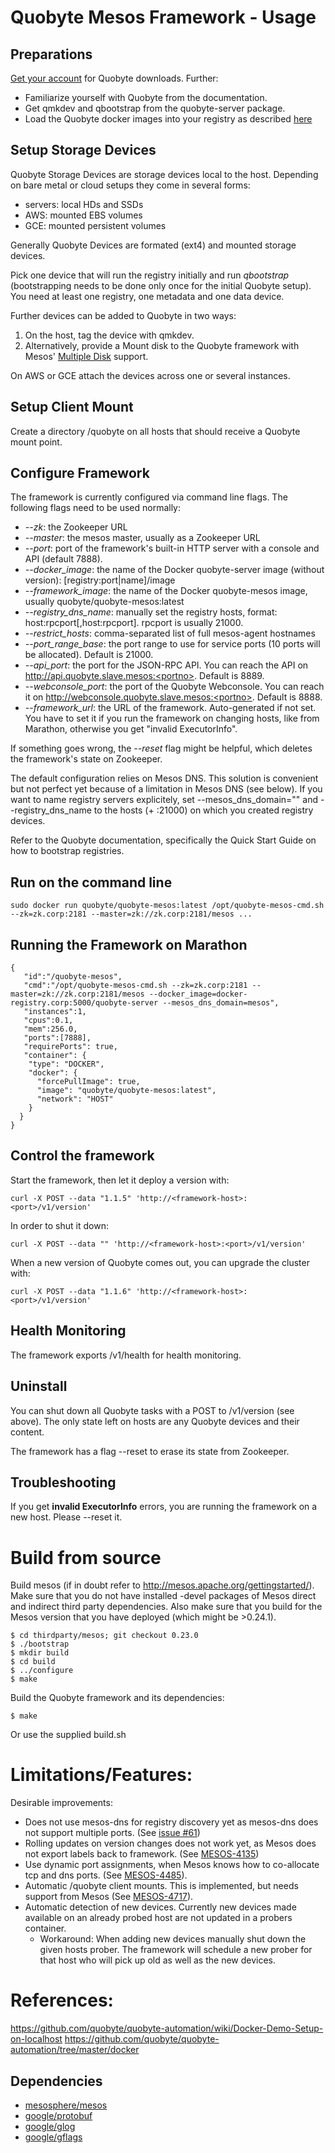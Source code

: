 
Quobyte Mesos Framework - Usage
===============================

Preparations
------------

[Get your account](https://www.quobyte.com/get-quobyte) for Quobyte downloads.
Further:

* Familiarize yourself with Quobyte from the documentation. 
* Get qmkdev and qbootstrap from the quobyte-server package. 
* Load the Quobyte docker images into your registry as described [here](https://support.quobyte.com/docs/2/latest/container_setup.html)

Setup Storage Devices
---------------------

Quobyte Storage Devices are storage devices local to the host. Depending on bare metal or cloud setups they come in several forms:

* servers: local HDs and SSDs
* AWS: mounted EBS volumes
* GCE: mounted persistent volumes

Generally Quobyte Devices are formated (ext4) and mounted storage devices. 

Pick one device that will run the registry initially and run *qbootstrap* (bootstrapping needs to be done only once for the initial Quobyte setup). You need at least one registry, one metadata and one data device.

Further devices can be added to Quobyte in two ways:
1. On the host, tag the device with qmkdev.
2. Alternatively, provide a Mount disk to the Quobyte framework with Mesos' [Multiple Disk](http://mesos.apache.org/documentation/latest/multiple-disk/) support.

On AWS or GCE attach the devices across one or several instances.

Setup Client Mount
------------------

Create a directory /quobyte on all hosts that should receive a Quobyte mount point.

Configure Framework
-------------------

The framework is currently configured via command line flags. The following flags need to be used normally:

* *--zk*: the Zookeeper URL
* *--master*: the mesos master, usually as a Zookeeper URL
* *--port*: port of the framework's built-in HTTP server with a console and API (default 7888).
* *--docker_image*: the name of the Docker quobyte-server image (without version): [registry:port|name]/image
* *--framework_image*: the name of the Docker quobyte-mesos image, usually quobyte/quobyte-mesos:latest 
* *--registry_dns_name*: manually set the registry hosts, format: host:rpcport[,host:rpcport]. rpcport is usually 21000.
* *--restrict_hosts*: comma-separated list of full mesos-agent hostnames
* *--port_range_base*: the port range to use for service ports (10 ports will be allocated). Default is 21000.
* *--api_port*: the port for the JSON-RPC API. You can reach the API on http://api.quobyte.slave.mesos:<portno>. Default is 8889.
* *--webconsole_port*: the port of the Quobyte Webconsole. You can reach it on http://webconsole.quobyte.slave.mesos:<portno>. Default is 8888.
* *--framework_url*: the URL of the framework. Auto-generated if not set. You have to set it if you run the framework on changing hosts, like from Marathon, otherwise you get "invalid ExecutorInfo".

If something goes wrong, the *--reset* flag might be helpful, which deletes the framework's state on Zookeeper.

The default configuration relies on Mesos DNS. This solution is convenient but not perfect yet because of a limitation in Mesos DNS (see below).
If you want to name registry servers explicitely, set --mesos_dns_domain="" and --registry_dns_name to the hosts (+ :21000) on which you created registry devices.

Refer to the Quobyte documentation, specifically the Quick Start Guide on how to bootstrap registries.

Run on the command line
-----------------------

```
sudo docker run quobyte/quobyte-mesos:latest /opt/quobyte-mesos-cmd.sh --zk=zk.corp:2181 --master=zk://zk.corp:2181/mesos ...
```

Running the Framework on Marathon
---------------------------------

```
{
   "id":"/quobyte-mesos",
   "cmd":"/opt/quobyte-mesos-cmd.sh --zk=zk.corp:2181 --master=zk://zk.corp:2181/mesos --docker_image=docker-registry.corp:5000/quobyte-server --mesos_dns_domain=mesos",
   "instances":1,
   "cpus":0.1,
   "mem":256.0,
   "ports":[7888],
   "requirePorts": true,
   "container": {
    "type": "DOCKER",
    "docker": {
      "forcePullImage": true,
      "image": "quobyte/quobyte-mesos:latest",
      "network": "HOST"
    }
  }
}
```



Control the framework
---------------------

Start the framework, then let it deploy a version with:
```
curl -X POST --data "1.1.5" 'http://<framework-host>:<port>/v1/version'
```

In order to shut it down:
```
curl -X POST --data "" 'http://<framework-host>:<port>/v1/version'
```

When a new version of Quobyte comes out, you can upgrade the cluster with:
```
curl -X POST --data "1.1.6" 'http://<framework-host>:<port>/v1/version'
```

Health Monitoring
-----------------

The framework exports /v1/health for health monitoring.


Uninstall
---------

You can shut down all Quobyte tasks with a POST to /v1/version (see above). The only state left on hosts
are any Quobyte devices and their content.

The framework has a flag --reset to erase its state from Zookeeper.


Troubleshooting
---------------

If you get **invalid ExecutorInfo** errors, you are running the framework on a new host. Please --reset it.


Build from source
=================

Build mesos (if in doubt refer to http://mesos.apache.org/gettingstarted/). Make sure that you do not have installed -devel packages of Mesos direct and indirect third party dependencies. Also make sure that you build for the Mesos version that you have deployed (which might be >0.24.1).
```
$ cd thirdparty/mesos; git checkout 0.23.0
$ ./bootstrap
$ mkdir build
$ cd build
$ ../configure
$ make
```

Build the Quobyte framework and its dependencies:
```
$ make
```

Or use the supplied build.sh



Limitations/Features:
====================
Desirable improvements:

* Does not use mesos-dns for registry discovery yet as mesos-dns does not support multiple ports. (See [issue #61](https://github.com/mesosphere/mesos-dns/issues/61))
* Rolling updates on version changes does not work yet, as Mesos does not export labels back to framework. (See [MESOS-4135](https://issues.apache.org/jira/browse/MESOS-4135))
* Use dynamic port assignments, when Mesos knows how to co-allocate tcp and dns ports. (See [MESOS-4485](https://issues.apache.org/jira/browse/MESOS-4485)).
* Automatic /quobyte client mounts. This is implemented, but needs support from Mesos (See [MESOS-4717](https://issues.apache.org/jira/browse/MESOS-4717)).
* Automatic detection of new devices. Currently new devices made available on an already probed host are not updated in a probers container.
  - Workaround: When adding new devices manually shut down the given hosts prober. The framework will schedule a new prober for that host who will pick up old as well as the new devices.

References:
==========

https://github.com/quobyte/quobyte-automation/wiki/Docker-Demo-Setup-on-localhost
https://github.com/quobyte/quobyte-automation/tree/master/docker


Dependencies
-------------

- [mesosphere/mesos](https://github.com/mesosphere/mesos)
- [google/protobuf](https://github.com/google/protobuf)
- [google/glog](https://github.com/google/glog)
- [google/gflags](https://github.com/google/gflags)
